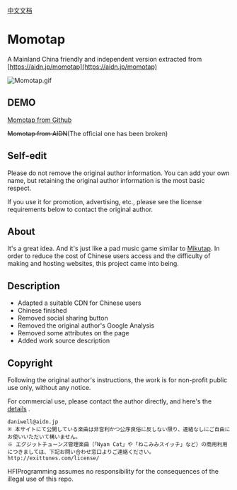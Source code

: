 [中文文档](/blob/master/README_CN.md)

# Momotap

A Mainland China friendly and independent version extracted from [https://aidn.jp/momotap](https://aidn.jp/momotap)

![Momotap.gif](https://i.loli.net/2020/02/22/ZeDnOLVAm7pMJET.gif)

## DEMO

[Momotap from Github](https://cworld1.github.io/momotap/)

~~Momotap from AIDN~~(The official one has been broken)

## Self-edit

Please do not remove the original author information. You can add your own name, but retaining the original author information is the most basic respect.

If you use it for promotion, advertising, etc., please see the license requirements below to contact the original author.

## About

It's a great idea. And it's just like a pad music game similar to [Mikutap](https://aidn.jp/mikutap). In order to reduce the cost of Chinese users access and the difficulty of making and hosting websites, this project came into being.

## Description

- Adapted a suitable CDN for Chinese users
- Chinese finished
- Removed social sharing button
- Removed the original author's Google Analysis
- Removed some attributes on the page
- Added work source description

## Copyright

Following the original author's instructions, the work is for non-profit public use only, without any notice.

For commercial use, please contact the author directly, and here's the [details](https://aidn.jp/about/) .

```copyright
daniwell@aidn.jp
※ 本サイトにて公開している楽曲は非営利かつ公序良俗に反しない限り、連絡なしにご自由にお使いいただいて構いません。
※ エグジットチューンズ管理楽曲（「Nyan Cat」や「ねこみみスイッチ」など）の商用利用につきましては、下記お問い合わせ窓口よりご連絡ください。
http://exittunes.com/license/
```

HFIProgramming assumes no responsibility for the consequences of the illegal use of this repo.
